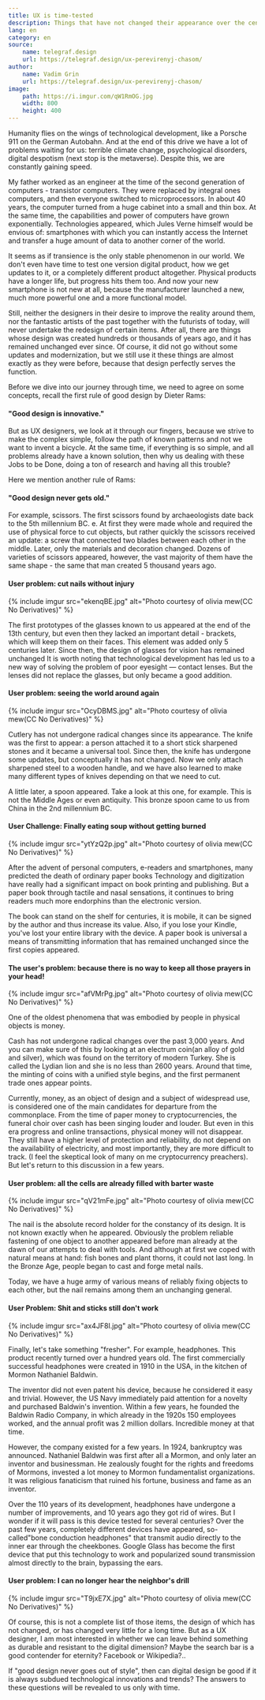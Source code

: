 ```yaml
---
title: UX is time-tested
description: Things that have not changed their appearance over the centuries
lang: en
category: en
source:
    name: telegraf.design
    url: https://telegraf.design/ux-perevirenyj-chasom/
author:
    name: Vadim Grin
    url: https://telegraf.design/ux-perevirenyj-chasom/
image:
    path: https://i.imgur.com/qW1RmOG.jpg
    width: 800
    height: 400
---
```


Humanity flies on the wings of technological development, like a Porsche 911 on the German Autobahn. And at the end of 
this drive we have a lot of problems waiting for us: terrible climate change, psychological disorders, digital despotism 
(next stop is the metaverse). Despite this, we are constantly gaining speed.

My father worked as an engineer at the time of the second generation of computers - transistor computers. 
They were replaced by integral ones computers, and then everyone switched to microprocessors. In about 40 years, the 
computer turned from a huge cabinet into a small and thin box. At the same time, the capabilities and power of computers 
have grown exponentially. Technologies appeared, which Jules Verne himself would be envious of: smartphones with which 
you can instantly access the Internet and transfer a huge amount of data to another corner of the world.

It seems as if transience is the only stable phenomenon in our world. We don't even have time to test one version
digital product, how we get updates to it, or a completely different product altogether. Physical products have a longer 
life, but progress hits them too. And now your new smartphone is not new at all, because the manufacturer launched a new, 
much more powerful one and a more functional model.

Still, neither the designers in their desire to improve the reality around them, nor the fantastic artists of the past 
together with the futurists of today, will never undertake the redesign of certain items. After all, there are things 
whose design was created hundreds or thousands of years ago, and it has remained unchanged ever since. Of course, it did 
not go without some updates and modernization, but we still use it these things are almost exactly as they were before, 
because that design perfectly serves the function.

Before we dive into our journey through time, we need to agree on some concepts, recall the first rule of good design by Dieter Rams:

#### "Good design is innovative."

But as UX designers, we look at it through our fingers, because we strive to make the complex simple, follow the path of 
known patterns and not we want to invent a bicycle. At the same time, if everything is so simple, and all problems already 
have a known solution, then why us dealing with these Jobs to be Done, doing a ton of research and having all this trouble?

Here we mention another rule of Rams:

#### "Good design never gets old."

For example, scissors. The first scissors found by archaeologists date back to the 5th millennium BC. e. At first they 
were made whole and required the use of physical force to cut objects, but rather quickly the scissors received an update: 
a screw that connected two blades between each other in the middle. Later, only the materials and decoration changed. 
Dozens of varieties of scissors appeared, however, the vast majority of them have the same shape - the same that man 
created 5 thousand years ago.

#### User problem: cut nails without injury

{% include imgur src="ekenqBE.jpg" alt="Photo courtesy of olivia mew(CC No Derivatives)" %}

The first prototypes of the glasses known to us appeared at the end of the 13th century, but even then they lacked an 
important detail - brackets, which will keep them on their faces. This element was added only 5 centuries later. Since 
then, the design of glasses for vision has remained unchanged It is worth noting that technological development has led 
us to a new way of solving the problem of poor eyesight — contact lenses. But the lenses did not replace the glasses, 
but only became a good addition.

#### User problem: seeing the world around again

{% include imgur src="OcyDBMS.jpg" alt="Photo courtesy of olivia mew(CC No Derivatives)" %}

Cutlery has not undergone radical changes since its appearance. The knife was the first to appear: a person attached it 
to a short stick sharpened stones and it became a universal tool. Since then, the knife has undergone some updates, but 
conceptually it has not changed. Now we only attach sharpened steel to a wooden handle, and we have also learned to make 
many different types of knives depending on that we need to cut.

A little later, a spoon appeared. Take a look at this one, for example. This is not the Middle Ages or even antiquity.
This bronze spoon came to us from China in the 2nd millennium BC.

#### User Challenge: Finally eating soup without getting burned

{% include imgur src="ytYzQ2p.jpg" alt="Photo courtesy of olivia mew(CC No Derivatives)" %}

After the advent of personal computers, e-readers and smartphones, many predicted the death of ordinary paper
books Technology and digitization have really had a significant impact on book printing and publishing. But a paper book
through tactile and nasal sensations, it continues to bring readers much more endorphins than the electronic version.

The book can stand on the shelf for centuries, it is mobile, it can be signed by the author and thus increase its value.
Also, if you lose your Kindle, you've lost your entire library with the device. A paper book is universal a means of 
transmitting information that has remained unchanged since the first copies appeared.

#### The user's problem: because there is no way to keep all those prayers in your head!

{% include imgur src="afVMrPg.jpg" alt="Photo courtesy of olivia mew(CC No Derivatives)" %}

One of the oldest phenomena that was embodied by people in physical objects is money.

Cash has not undergone radical changes over the past 3,000 years. And you can make sure of this by looking at an electrum 
coin(an alloy of gold and silver), which was found on the territory of modern Turkey. She is called the Lydian lion and 
she is no less than 2600 years. Around that time, the minting of coins with a unified style begins, and the first permanent 
trade ones appear points.

Currently, money, as an object of design and a subject of widespread use, is considered one of the main candidates for 
departure from the commonplace. From the time of paper money to cryptocurrencies, the funeral choir over cash has been 
singing louder and louder. But even in this era progress and online transactions, physical money will not disappear. 
They still have a higher level of protection and reliability, do not depend on the availability of electricity, and most 
importantly, they are more difficult to track. (I feel the skeptical look of many on me cryptocurrency preachers). 
But let's return to this discussion in a few years.

#### User problem: all the cells are already filled with barter waste

{% include imgur src="qV21mFe.jpg" alt="Photo courtesy of olivia mew(CC No Derivatives)" %}

The nail is the absolute record holder for the constancy of its design. It is not known exactly when he appeared. 
Obviously the problem reliable fastening of one object to another appeared before man already at the dawn of our attempts 
to deal with tools. And although at first we coped with natural means at hand: fish bones and plant thorns, it could not last long.
In the Bronze Age, people began to cast and forge metal nails.

Today, we have a huge army of various means of reliably fixing objects to each other, but the nail remains among them an 
unchanging general.

#### User Problem: Shit and sticks still don't work

{% include imgur src="ax4JF8I.jpg" alt="Photo courtesy of olivia mew(CC No Derivatives)" %}

Finally, let's take something "fresher". For example, headphones. This product recently turned over a hundred years old.
The first commercially successful headphones were created in 1910 in the USA, in the kitchen of Mormon Nathaniel Baldwin.

The inventor did not even patent his device, because he considered it easy and trivial. However, the US Navy immediately 
paid attention for a novelty and purchased Baldwin's invention. Within a few years, he founded the Baldwin Radio Company, 
in which already in the 1920s 150 employees worked, and the annual profit was 2 million dollars. Incredible money at that time.

However, the company existed for a few years. In 1924, bankruptcy was announced. Nathaniel Baldwin was first after all
a Mormon, and only later an inventor and businessman. He zealously fought for the rights and freedoms of Mormons, invested 
a lot money to Mormon fundamentalist organizations. It was religious fanaticism that ruined his fortune, business and fame 
as an inventor.

Over the 110 years of its development, headphones have undergone a number of improvements, and 10 years ago they got rid 
of wires. But I wonder if it will pass is this device tested for several centuries? Over the past few years, completely 
different devices have appeared, so-called"bone conduction headphones" that transmit audio directly to the inner ear 
through the cheekbones. Google Glass has become the first device that put this technology to work and popularized sound 
transmission almost directly to the brain, bypassing the ears.

#### User problem: I can no longer hear the neighbor's drill

{% include imgur src="T9jxE7X.jpg" alt="Photo courtesy of olivia mew(CC No Derivatives)" %}

Of course, this is not a complete list of those items, the design of which has not changed, or has changed very little 
for a long time. But as a UX designer, I am most interested in whether we can leave behind something as durable and 
resistant to the digital dimension? Maybe the search bar is a good contender for eternity? Facebook or Wikipedia?..

If "good design never goes out of style", then can digital design be good if it is always subdued
technological innovations and trends? The answers to these questions will be revealed to us only with time.